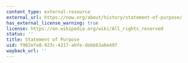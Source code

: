 ```yaml
---
content_type: external-resource
external_url: https://now.org/about/history/statement-of-purpose/
has_external_license_warning: true
license: https://en.wikipedia.org/wiki/All_rights_reserved
status: ''
title: Statement of Purpose
uid: f962efe8-923c-4217-abfe-debb63a6e497
wayback_url: ''
---
```

